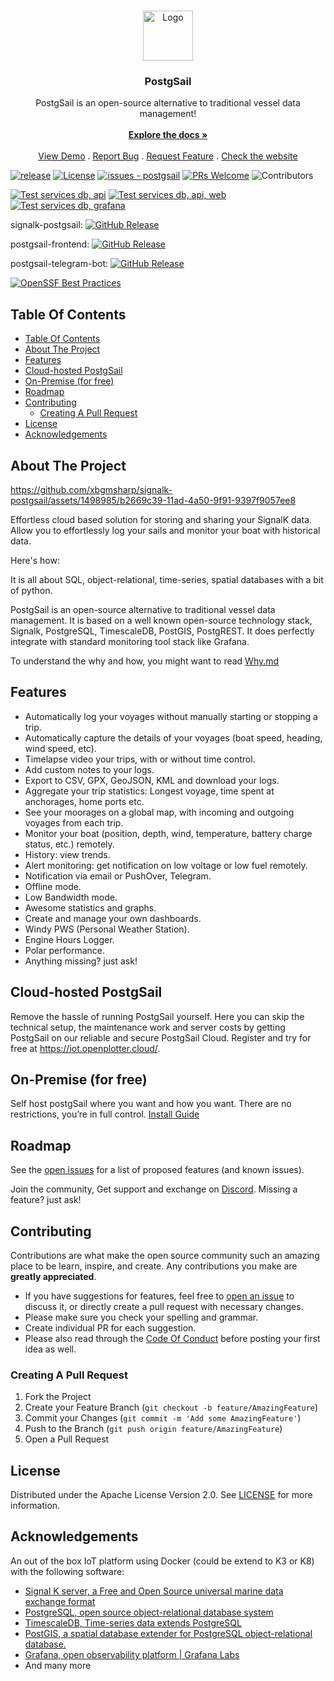 <br/>
<p align="center">
  <a href="https://github.com/xbgmsharp/postgsail">
    <img src="https://iot.openplotter.cloud/android-chrome-192x192.png" alt="Logo" width="80" height="80">
  </a>

  <h3 align="center">PostgSail</h3>

  <p align="center">
    PostgSail is an open-source alternative to traditional vessel data management!
    <br/>
    <br/>
    <a href="https://github.com/xbgmsharp/postgsail/blob/main/docs/README.md"><strong>Explore the docs »</strong></a>
    <br/>
    <br/>
    <a href="https://iot.openplotter.cloud/demo">View Demo</a>
    .
    <a href="https://github.com/xbgmsharp/postgsail/issues">Report Bug</a>
    .
    <a href="https://github.com/xbgmsharp/postgsail/issues">Request Feature</a>
    .
    <a href="https:/xbgmsharp.github.io/postgsail/">Check the website</a>
  </p>
</p>

[![release](https://img.shields.io/github/release/xbgmsharp/postgsail?include_prereleases=&sort=semver&color=blue)](https://github.com/xbgmsharp/postgsail/releases/latest)
[![License](https://img.shields.io/github/license/xbgmsharp/postgsail)](#license)
[![issues - postgsail](https://img.shields.io/github/issues/xbgmsharp/postgsail)](https://github.com/xbgmsharp/postgsail/issues)
[![PRs Welcome](https://img.shields.io/badge/PRs-welcome-brightgreen.svg?style=flat-square)](http://makeapullrequest.com)
![Contributors](https://img.shields.io/github/contributors/xbgmsharp/postgsail?color=dark-green) 

[![Test services db, api](https://github.com/xbgmsharp/postgsail/actions/workflows/db-test.yml/badge.svg)](https://github.com/xbgmsharp/postgsail/actions/workflows/db-test.yml)
[![Test services db, api, web](https://github.com/xbgmsharp/postgsail/actions/workflows/frontend-test.yml/badge.svg)](https://github.com/xbgmsharp/postgsail/actions/workflows/frontend-test.yml)
[![Test services db, grafana](https://github.com/xbgmsharp/postgsail/actions/workflows/grafana-test.yml/badge.svg)](https://github.com/xbgmsharp/postgsail/actions/workflows/grafana-test.yml)

signalk-postgsail:
[![GitHub Release](https://img.shields.io/github/release/xbgmsharp/signalk-postgsail.svg)](https://github.com/xbgmsharp/signalk-postgsail/releases/latest)

postgsail-frontend:
[![GitHub Release](https://img.shields.io/github/release/xbgmsharp/vuestic-postgsail.svg)](https://github.com/xbgmsharp/vuestic-postgsail/releases/latest)

postgsail-telegram-bot:
[![GitHub Release](https://img.shields.io/github/release/xbgmsharp/postgsail-telegram-bot.svg)](https://github.com/xbgmsharp/postgsail-telegram-bot/releases/latest)

[![OpenSSF Best Practices](https://www.bestpractices.dev/projects/8124/badge)](https://www.bestpractices.dev/projects/8124)


## Table Of Contents

- [Table Of Contents](#table-of-contents)
- [About The Project](#about-the-project)
- [Features](#features)
- [Cloud-hosted PostgSail](#cloud-hosted-postgsail)
- [On-Premise (for free)](#on-premise-for-free)
- [Roadmap](#roadmap)
- [Contributing](#contributing)
  - [Creating A Pull Request](#creating-a-pull-request)
- [License](#license)
- [Acknowledgements](#acknowledgements)

## About The Project

https://github.com/xbgmsharp/signalk-postgsail/assets/1498985/b2669c39-11ad-4a50-9f91-9397f9057ee8

Effortless cloud based solution for storing and sharing your SignalK data. Allow you to effortlessly log your sails and monitor your boat with historical data.

Here's how:

It is all about SQL, object-relational, time-series, spatial databases with a bit of python.

PostgSail is an open-source alternative to traditional vessel data management.
It is based on a well known open-source technology stack, Signalk, PostgreSQL, TimescaleDB, PostGIS, PostgREST. It does perfectly integrate with standard monitoring tool stack like Grafana.

To understand the why and how, you might want to read [Why.md](https://github.com/xbgmsharp/postgsail/blob/main/Why.md)

## Features

- Automatically log your voyages without manually starting or stopping a trip.
- Automatically capture the details of your voyages (boat speed, heading, wind speed, etc).
- Timelapse video your trips, with or without time control.
- Add custom notes to your logs.
- Export to CSV, GPX, GeoJSON, KML and download your logs.
- Aggregate your trip statistics: Longest voyage, time spent at anchorages, home ports etc.
- See your moorages on a global map, with incoming and outgoing voyages from each trip.
- Monitor your boat (position, depth, wind, temperature, battery charge status, etc.) remotely.
- History: view trends.
- Alert monitoring: get notification on low voltage or low fuel remotely.
- Notification via email or PushOver, Telegram.
- Offline mode.
- Low Bandwidth mode.
- Awesome statistics and graphs.
- Create and manage your own dashboards.
- Windy PWS (Personal Weather Station).
- Engine Hours Logger.
- Polar performance.
- Anything missing? just ask!

## Cloud-hosted PostgSail

Remove the hassle of running PostgSail yourself. Here you can skip the technical setup, the maintenance work and server costs by getting PostgSail on our reliable and secure PostgSail Cloud. Register and try for free at https://iot.openplotter.cloud/.

## On-Premise (for free)

Self host postgSail where you want and how you want. There are no restrictions, you’re in full control. [Install Guide](https://github.com/xbgmsharp/postgsail/blob/main/docs/README.md)

## Roadmap

See the [open issues](https://github.com/xbgmsharp/postgsail/issues) for a list of proposed features (and known issues).

Join the community, Get support and exchange on [Discord](https://discord.gg/uuZrwz4dCS). Missing a feature? just ask!

## Contributing

Contributions are what make the open source community such an amazing place to be learn, inspire, and create. Any contributions you make are **greatly appreciated**.
* If you have suggestions for features, feel free to [open an issue](https://github.com/xbgmsharp/postgsail/issues/new) to discuss it, or directly create a pull request with necessary changes.
* Please make sure you check your spelling and grammar.
* Create individual PR for each suggestion.
* Please also read through the [Code Of Conduct](https://github.com/xbgmsharp/postgsail/blob/main/CODE_OF_CONDUCT.md) before posting your first idea as well.

### Creating A Pull Request

1. Fork the Project
2. Create your Feature Branch (`git checkout -b feature/AmazingFeature`)
3. Commit your Changes (`git commit -m 'Add some AmazingFeature'`)
4. Push to the Branch (`git push origin feature/AmazingFeature`)
5. Open a Pull Request

## License

Distributed under the Apache License Version 2.0. See [LICENSE](https://github.com/xbgmsharp/postgsail/blob/main/LICENSE) for more information.

## Acknowledgements

An out of the box IoT platform using Docker (could be extend to K3 or K8) with the following software:

- [Signal K server, a Free and Open Source universal marine data exchange format](https://signalk.org)
- [PostgreSQL, open source object-relational database system](https://postgresql.org)
- [TimescaleDB, Time-series data extends PostgreSQL](https://www.timescale.com)
- [PostGIS, a spatial database extender for PostgreSQL object-relational database.](https://postgis.net/)
- [Grafana, open observability platform | Grafana Labs](https://grafana.com)
- And many more
